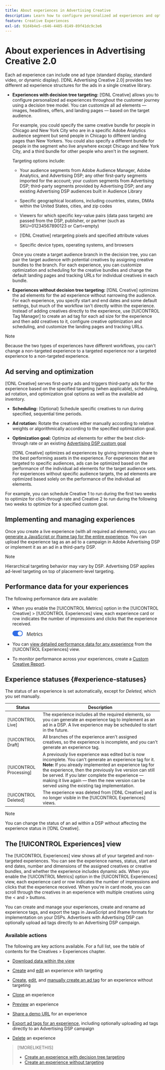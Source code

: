 ```yaml
---
title: About experiences in Advertising Creative
description: Learn how to configure personalized ad experiences and optimize ad elements based on performance.
feature: Creative Experiences
exl-id: 91d4b4e5-c646-4485-8149-89f41dc9c3e6
---
```

# About experiences in Advertising Creative 2.0

Each ad experience can include one ad type (standard display, standard video, or dynamic display). [!DNL Advertising Creative 2.0] provides two different ad experience structures for the ads in a single creative library.

* **Experiences with decision tree targeting:** [!DNL Creative] allows you to configure personalized ad experiences throughout the customer journey using a decision tree model. You can customize all ad elements &mdash; images, headlines, offers, and landing pages &mdash; based on the target audience.

  For example, you could specify the same creative bundle for people in Chicago and New York City who are in a specific Adobe Analytics audience segment but send people in Chicago to different landing pages than New Yorkers. You could also specify a different bundle for people in the segment who live anywhere except Chicago and New York City, and a third bundle for other people who aren't in the segment.

  Targeting options include:

    * Your audience segments from Adobe Audience Manager, Adobe Analytics, and Advertising DSP; any other first-party segments imported for the account; your custom segments from Advertising DSP; third-party segments provided by Advertising DSP; and any existing Advertising DSP audiences built in Audience Library 
    
    * Specific geographical locations, including countries, states, DMAs within the United States, cities, and zip codes
    
    * Viewers for which specific key-value pairs (data pass targets) are passed from the DSP, publisher, or partner (such as SKU=01234567890123 or Cart=empty)
    
    * [!DNL Creative] retargeting pixels and specified attribute values
    
    * Specific device types, operating systems, and browsers

  Once you create a target audience branch in the decision tree, you can pair the target audience with potential creatives by assigning creative bundles to the branch. For each experience, you can customize optimization and scheduling for the creative bundles and change the default landing pages and tracking URLs<!-- later: and any flexible attributes --> for individual creatives in each bundle.

* **Experiences without decision tree targeting:** [!DNL Creative] optimizes the ad elements for the ad experience without narrowing the audience. For each experience, you specify start and end dates and some default settings, but much of the workflow isn't directly within the experience. Instead of adding creatives directly to the experience, use [!UICONTROL Tag Manager] to create an ad tag for each ad size for the experience and then add creatives to it, configure creative optimization and scheduling, and customize the landing pages and tracking URLs<!-- later: and any flexible attributes -->.

>[!NOTE]
>
> Because the two types of experiences have different workflows, you can't change a non-targeted experience to a targeted experience nor a targeted experience to a non-targeted experience.

## Ad serving and optimization

<!-- MORE -->
<!-- When multiple ad variants qualify for an impression -->

[!DNL Creative] serves first-party ads and triggers third-party ads for the experience based on the specified targeting (when applicable), scheduling, ad rotation, and optimization goal options as well as the available ad inventory.

* **Scheduling:** (Optional) Schedule specific creatives to run during specified, sequential time periods.

* **Ad rotation:** Rotate the creatives either manually according to relative weights or algorithmically according to the specified optimization goal.

* **Optimization goal:** Optimize ad elements for either the best click-through rate or an existing [Advertising DSP custom goal](/help/dsp/optimization/custom-goal.md)

  [!DNL Creative] optimizes ad experiences by giving impression share to the best performing assets in the experience. For experiences that are targeted to specific audiences, ads can be optimized based on the performance of the individual ad elements for the target audience sets. For experiences without specific audience targets, the ad elements are optimized based solely on the performance of the individual ad elements.

 For example, you can schedule Creative 1 to run during the first two weeks to optimize for click-through rate and Creative 2 to run during the following two weeks to optimize for a specified custom goal.

## Implementing and managing experiences

Once you create a live experience (with all required ad elements), you can [generate a JavaScript or iframe tag for the entire experience](experience-tag-export.md). You can upload the experience tag as an ad to a campaign in Adobe Advertising DSP or implement it as an ad in a third-party DSP.

>[!NOTE]
>
>Hierarchical targeting behavior may vary by DSP. Advertising DSP applies ad-level targeting on top of placement-level targeting.

## Performance data for your experiences

The following performance data are available:

* When you enable the [!UICONTROL Metrics] option in the [!UICONTROL Creative] > [!UICONTROL Experiences] view, each experience card or row indicates the number of impressions and clicks that the experience received.

  ![Metrics option](/help/creative/assets/metrics-option.png "Metrics option")

* You can [view detailed performance data for any experience](experience-performance-details.md) from the [!UICONTROL Experiences] view.

* To monitor performance across your experiences, create a [Custom Creative Report](/help/creative/report-custom-creative.md).

## Experience statuses {#experience-statuses}

The status of an experience is set automatically, except for *Deleted,* which you set manually.

| Status | Description |
| ------ | ----------- |
| [!UICONTROL Live] | The experience includes all the required elements, so you can generate an experience tag to implement as an ad in a DSP. A live experience may be scheduled to start in the future. |
| [!UICONTROL Draft] | All branches of the experience aren't assigned creatives, so the experience is incomplete, and you can't generate an experience tag. |
| [!UICONTROL Processing] | A previously live experience was edited but is now incomplete. You can't generate an experience tag for it. **Note:** If you already implemented an experience tag for the experience, then the previously live version can still be served. If you later complete the experience &mdash; making it live again &mdash; then the new version can be served using the existing tag implementation. |
| [!UICONTROL Deleted] | The experience was deleted from [!DNL Creative] and is no longer visible in the [!UICONTROL Experiences] views. | 

>[!NOTE]
>
>You can change the status of an ad within a DSP without affecting the experience status in [!DNL Creative].

## The [!UICONTROL Experiences] view

The [!UICONTROL Experiences] view shows all of your targeted and non-targeted experiences. You can see the experience names, status, start and end dates, number and dimensions of the assigned creatives or creative bundles, and whether the experience includes dynamic ads. When you enable the [!UICONTROL Metrics] option in the [!UICONTROL Experiences] view, each experience card or row indicates the number of impressions and clicks that the experience received. When you're in card mode, you can scroll through the creatives in an experience with multiple creatives using the < and > buttons.

You can create and manage your experiences, create and rename ad experience tags, and export the tags in JavaScript and iframe formats for implementation on your DSPs. Advertisers with Advertising DSP can optionally upload ad tags directly to an Advertising DSP campaign.

### Available actions

The following are key actions available. For a full list, see the table of contents for the Creatives > Experiences chapter.

* [Download data within the view](experience-download-view.md)

* [Create](/help/creative/experiences/experience-create-targeting.md) and [edit](/help/creative/experiences/experience-edit-targeting.md) an experience with targeting

* [Create](/help/creative/experiences/experience-create-no-targeting.md), [edit](/help/creative/experiences/experience-edit-no-targeting.md), and [manually create an ad tag](/help/creative/experiences/experience-tag-create-manually.md) for an experience without targeting

* [Clone](experience-clone.md) an experience

* [Preview](experience-preview.md) an experience

* [Share a demo URL](experience-share-demo-url.md) for an experience

* [Export ad tags for an experience](experience-tag-export.md), including optionally uploading ad tags directly to an Advertising DSP campaign

* [Delete](experience-delete.md) an experience

>[!MORELIKETHIS]
>
>* [Create an experience with decision tree targeting](experience-create-targeting.md)
>* [Create an experience without targeting](experience-create-no-targeting.md)
